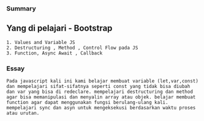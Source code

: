 ### Summary

## Yang di pelajari - Bootstrap
    1. Values and Variable JS
    2. Destructuring , Method , Control Flow pada JS
    3. Function, Async Await , Callback

### Essay
    Pada javascript kali ini kami belajar membuat variable (let,var,const) dan mempelajari sifat-sifatnya seperti const yang tidak bisa diubah dan var yang bisa di redeclare. mempelajari destructuring dan method agar bisa memanipulasi dan menyalin array atau objek. belajar membuat function agar dapat menggunakan fungsi berulang-ulang kali. mempelajari sync dan asyn untuk mengeksekusi berdasarkan waktu proses atau urutan.
